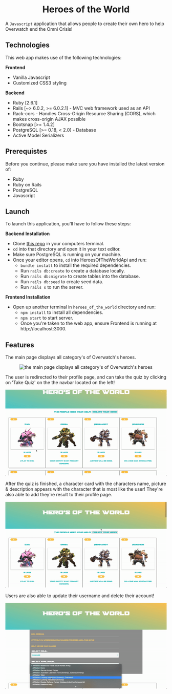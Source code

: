 <h1 align="center">Heroes of the World</h1>

A `Javascript` application that allows people to create their own hero to help Overwatch end the Omni Crisis!

## Technologies
This web app makes use of the following technologies:

**Frontend**
- Vanilla Javascript
- Customized CSS3 styling

**Backend**
- Ruby [2.6.1]
- Rails [~> 6.0.2, >= 6.0.2.1] - MVC web framework used as an API
- Rack-cors - Handles Cross-Origin Resource Sharing (CORS), which makes cross-origin AJAX possible
- Bootsnap [>= 1.4.2]
- PostgreSQL [>= 0.18, < 2.0] - Database
- Active Model Serializers

## Prerequistes
Before you continue, please make sure you have installed the latest version of:

- Ruby
- Ruby on Rails
- PostgreSQL
- Javascript

## Launch
To launch this application, you'll have to follow these steps:

**Backend Installation**
- Clone [this repo](https://github.com/rlc900/heros_of_the_world.git) in your computers terminal.
- `cd` into that directory and open it in your text editor.
- Make sure PostgreSQL is running on your machine.
- Once your editor opens, `cd` into HeroesOfTheWorldApi and run:
  - `bundle install` to install the required dependencies.
  - Run `rails db:create` to create a database locally.
  - Run `rails db:migrate` to create tables into the database.
  - Run `rails db:seed` to create seed data.
  - Run `rails s` to run the server.

**Frontend Installation**

- Open up another terminal in `heroes_of_the_world` directory and run: 
  - `npm install` to install all dependencies.
  - `npm start` to start server.
  - Once you're taken to the web app, ensure Frontend is running at http://localhost:3000.
  
 ## Features
The main page displays all category's of Overwatch's heroes.

<p align="center">
<img src="gif1.gif"
     alt="the main page displays all category's of Overwatch's heroes"
     style="max-width: 100%" />
</p>

The user is redirected to their profile page, and can take the quiz by clicking on 'Take Quiz' on the the navbar located on the left!

<p align="center">
<img src="gif2.gif"
     alt="user clicks on take quiz tab to take a quiz"
     style="max-width: 100%" />
</p>

After the quiz is finished, a character card with the characters name, picture & description appears with the character that is most like the user! They're also able to add they're result to their profile page. 

<p align="center">
<img src="gif3.gif"
     alt="a result card is rendered with a button that adds to the users profile page"
     style="max-width: 100%" />
</p>

Users are also able to update their username and delete their account!

<p align="center">
<img src="gif4.gif"
     alt="users can update and delete their account"
     style="max-width: 100%" />
</p>

